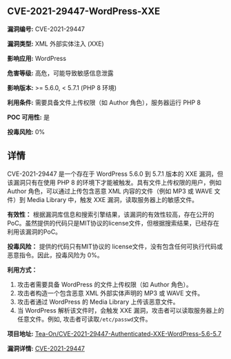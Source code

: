 ## CVE-2021-29447-WordPress-XXE

**漏洞编号:** CVE-2021-29447

**漏洞类型:** XML 外部实体注入 (XXE)

**影响应用:** WordPress

**危害等级:** 高危，可能导致敏感信息泄露

**影响版本:** >= 5.6.0, < 5.7.1 (PHP 8 环境)

**利用条件:** 需要具备文件上传权限（如 Author 角色），服务器运行 PHP 8

**POC 可用性:** 是

**投毒风险:** 0%

## 详情

CVE-2021-29447 是一个存在于 WordPress 5.6.0 到 5.7.1 版本的 XXE 漏洞，但该漏洞只有在使用 PHP 8 的环境下才能被触发。具有文件上传权限的用户，例如 Author 角色，可以通过上传包含恶意 XML 内容的文件（例如 MP3 或 WAVE 文件）到 Media Library 中，触发 XXE 漏洞，读取服务器上的敏感文件。

**有效性：**
根据漏洞库信息和搜索引擎结果，该漏洞的有效性较高，存在公开的 PoC。虽然提供的代码只是MIT协议的license文件，但根据搜索结果，已经存在利用该漏洞的PoC。

**投毒风险：**
提供的代码只有MIT协议的 license文件，没有包含任何可执行代码或恶意指令。因此，投毒风险为 0%。

**利用方式：**
1.  攻击者需要具备 WordPress 的文件上传权限（如 Author 角色）。
2.  攻击者构造一个包含恶意 XML 外部实体声明的 MP3 或 WAVE 文件。
3.  攻击者通过 WordPress 的 Media Library 上传该恶意文件。
4.  当 WordPress 解析该文件时，会触发 XXE 漏洞，攻击者可以读取服务器上的任意文件。例如, 攻击者可读取`/etc/passwd`文件。

**项目地址:** [Tea-On/CVE-2021-29447-Authenticated-XXE-WordPress-5.6-5.7](https://github.com/Tea-On/CVE-2021-29447-Authenticated-XXE-WordPress-5.6-5.7)

**漏洞详情:** [CVE-2021-29447](https://nvd.nist.gov/vuln/detail/CVE-2021-29447)